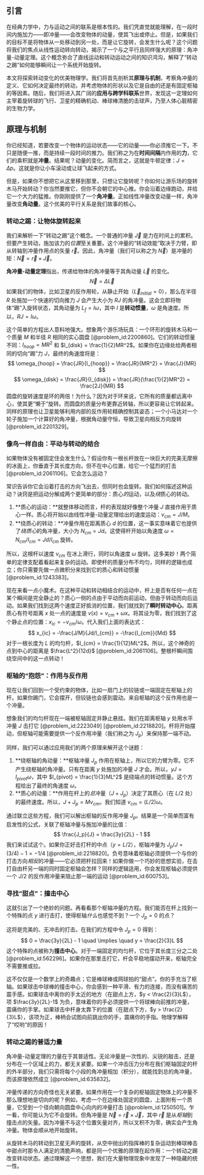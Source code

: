 ## 引言
在经典力学中，力与运动之间的联系是根本性的。我们凭直觉就能理解，在一段时间内施加力——即冲量——会改变物体的动量，使其飞出或停止。但是，如果我们的目标不是将物体从一处移动到另一处，而是让它旋转，会发生什么呢？这个问题将我们的焦点从线性运动转向转动，揭示了一个与之平行且同样强大的原理：角冲量-动量定理。这个概念弥合了直线运动和转动运动之间的知识鸿沟，解释了“转动之踢”如何能够瞬间让一个系统开始旋转。

本文将探索转动变化的优美物理学。我们将首先剖析其**原理与机制**，考察角冲量的定义、它如何决定最终的转动，并考虑物体的形状以及它是自由的还是有固定枢轴的等因素。随后，我们将进入其广阔的**应用与跨学科联系**世界，发现这一定理如何主宰着旋转球的飞行、卫星的精确机动、棒球棒清脆的击球声，乃至人体心脏精密的生物力学。

## 原理与机制

你已经知道，若要改变一个物体的运动状态——它的动量——你必须推它一下。不只是随便一推，而是持续一段时间的推力。我们称之为在**时间间隔**内作用的**力**，它们的乘积就是**冲量**。结果呢？动量的变化。简而言之，这就是牛顿定律：$J = \Delta p$。这就是你让小车滚动或让球飞起来的方式。

但是，如果你不想把它从这里移到那里，只想让它旋转呢？你如何让游乐场的旋转木马开始转动？你当然要推它，但你不会朝它的中心推。你会沿着边缘跑动，并给它一个大力的猛推。你刚刚提供了一个**角冲量**。正如线性冲量改变动量一样，角冲量改变**角动量**。这个优美的平行关系是我们故事的核心。

### 转动之踢：让物体旋转起来

我们来解析一下“转动之踢”这个概念。一个普通的冲量 $\vec{J}$ 是力在时间上的累积。但要产生转动，施加该力的*位置*至关重要。这个冲量的“转动效能”取决于力臂，即从转轴到冲量作用点的矢量 $\vec{r}$。因此，角冲量（我们可以称之为 $\vec{N}$）是冲量的矩：$\vec{N} = \vec{r} \times \vec{J}$。

**角冲量-动量定理**指出，传递给物体的角冲量等于其角动量 $\vec{L}$ 的变化。
$$
\vec{N} = \Delta \vec{L}
$$
如果我们的物体，比如卫星的反作用轮，从静止开始（$\vec{L}_{initial} = 0$），那么在半径 $R$ 处施加一个快速的切向推力 $J$ 会产生大小为 $RJ$ 的角冲量。这会立即将物体“踢”入旋转状态，其角动量为 $L_f = I\omega$，其中 $I$ 是**转动惯量**，$\omega$ 是角速度。所以，$RJ = I\omega$。

这个简单的方程出人意料地强大。想象两个游乐场玩具：一个环形的旋转木马和一个质量 $M$ 和半径 $R$ 相同的实心圆盘 [@problem_id:2200860]。它们的转动惯量不同：$I_{hoop} = MR^2$ 和 $I_{disk} = \frac{1}{2}MR^2$。如果你在边缘处给两者相同的切向“踢”力 $J$，最终的角速度将是：
$$
\omega_{hoop} = \frac{JR}{I_{hoop}} = \frac{JR}{MR^2} = \frac{J}{MR}
$$
$$
\omega_{disk} = \frac{JR}{I_{disk}} = \frac{JR}{\frac{1}{2}MR^2} = \frac{2J}{MR}
$$
圆盘的旋转速度是环的两倍！为什么？因为对于环来说，它所有的质量都远离中心，使其更“懒于”旋转。而圆盘的质量分布更靠近转轴，所以更容易让它转起来。同样的原理也让卫星能够利用内部的反作用轮精确控制其姿态；一个小马达对一个轮子施加一个计算好的角冲量，根据角动量守恒，导致卫星向相反方向旋转 [@problem_id:2201329]。

### 像鸟一样自由：平动与转动的结合

如果物体没有被固定住会发生什么？假设你有一根长杆放在一块巨大的完美无摩擦的冰面上，你垂直于其长度方向，但不在中心位置，给它一个猛烈的打击 [@problem_id:2061106]。它会怎么运动？

常识告诉你它会沿着打击的方向飞出去，但同时也会旋转。我们如何描述这种运动？诀窍是把运动分解成两个更简单的部分：质心*的*运动，以及*绕*质心的转动。

1.  **质心的运动：**就整体移动而言，杆的表现就好像整个冲量 $J$ 直接作用于质心一样。质心将开始以由线性冲量-动量定理给出的速度运动：$v_{cm} = J/M$。
2.  **绕质心的转动：**冲量作用在距离质心 $d$ 的位置，这一事实意味着它也提供了*绕质心*的角冲量，大小为 $N_{cm} = Jd$。这使得杆开始以角速度 $\omega = N_{cm} / I_{cm} = Jd / I_{cm}$ 旋转。

所以，这根杆以速度 $v_{cm}$ 在冰上滑行，同时以角速度 $\omega$ 旋转。这多美妙！两个简单的定律支配着看起来复杂的运动。即使杆的质量分布不均匀，同样的逻辑也成立；你只需要先做一点微积分来找到它的质心和转动惯量 [@problem_id:1243383]。

现在来看一点小魔术。在这种平动和转动相结合的运动中，杆上是否有任何一点在某个瞬间是完全静止的？质心一侧的点由于平动而向前运动，但由于转动而向后运动。如果我们找到这两个速度正好抵消的位置，我们就找到了**瞬时转动中心**。距离质心有符号距离 $x$ 处一点的速度是 $v(x) = v_{cm} + \omega x$。将其设为零，我们找到了这个静止点的位置：$x_{ic} = -v_{cm}/\omega$。代入我们上面的表达式：
$$
x_{ic} = -\frac{J/M}{Jd/I_{cm}} = -\frac{I_{cm}}{Md}
$$
对于一根长度为 $L$ 的均匀杆，$I_{cm} = \frac{1}{12}ML^2$。所以，这个神奇的点到中心的距离是 $\frac{L^2}{12d}$ [@problem_id:2061106]。整根杆瞬间围绕空间中的这一点转动！

### 枢轴的“抱怨”：作用与反作用

现在让我们回到一个受约束的物体，比如一扇门上的铰链或一端固定在枢轴上的杆。如果你踢门，它会摆开，但铰链也会感到震动。来自枢轴的这个反作用也是一个冲量。

想象我们的均匀杆现在一端被枢轴固定并静止悬挂。我们在距离枢轴 $y$ 处用水平冲量 $J$ 击打它 [@problem_id:2223049] [@problem_id:2218820]。杆将开始摆动，但枢轴可能需要提供一个反作用冲量（我们称之为 $J_p$）来保持那一端不动。

同样，我们可以通过应用我们的两个原理来解开这个谜题：
1.  **绕枢轴的角动量：**枢轴冲量 $J_p$ 作用在枢轴上，所以它的力臂为零。它不产生绕枢轴的角冲量。只有在距离 $y$ 处施加的冲量 $J$ 才会。所以，$yJ = I_{pivot} \omega$，其中 $I_{pivot} = \frac{1}{3}ML^2$ 是绕端点的转动惯量。这个方程给出了最终的角速度 $\omega$。
2.  **质心的动量：**作用在杆上的*总*冲量（$J + J_p$）决定了其质心（在 $L/2$ 处）的最终速度。所以，$J + J_p = Mv_{cm}$。我们知道 $v_{cm} = (L/2)\omega$。

通过联立这些方程，我们可以解出枢轴的反作用冲量 $J_p$。结果是一个简单而富有启发性的公式，关联了枢轴冲量与施加冲量的比值：
$$
\frac{J_p}{J} = \frac{3y}{2L} - 1
$$
我们来试试这个。如果你正好击打杆的中点（$y=L/2$），枢轴冲量为 $J_p/J = (3/4) - 1 = -1/4$ [@problem_id:2218820]。负号意味着枢轴必须提供一个与你的打击方向*相反*的冲量——它必须把杆拉回来！如果你做一个巧妙的思想实验，在击打自由杆另一端的同时固定枢轴会怎样？同样的逻辑适用，你会发现枢轴必须提供一个 $J/2$ 的反作用冲量来阻止那一端的运动 [@problem_id:600753]。

### 寻找“甜点”：撞击中心

这就引出了一个绝妙的问题。再看看那个枢轴冲量的方程。我们能否在杆上找到一个特殊的点 $y$ 进行击打，使得枢轴*什么*也感觉不到？一个 $J_p=0$ 的点？

这将是完美的、无冲击的打击。在我们的方程中令 $J_p = 0$ 得到：
$$
0 = \frac{3y}{2L} - 1 \quad \implies \quad y = \frac{2}{3}L
$$
这个特殊的点被称为**撞击中心**。对于一端固定的均匀杆，它位于其长度三分之二处 [@problem_id:562296]。如果你在那里击打它，杆会平稳地摆动开来，枢轴完全不需要推或拉。

这不仅仅是一个数学上的奇趣点；它是棒球棒或网球拍的“甜点”。你的手充当了枢轴。如果球击中球棒的撞击中心，你会感到一种平滑、有力的连接，而没有痛苦的震手感。如果球击中离你的手太近的地方（在甜点上方，$y < \frac{2}{3}L$），项 $\frac{3y}{2L}-1$ 为负，意味着你的手必须提供一个将球棒向前推的冲量，震痛你的手掌。如果球击中杆身太靠下的位置（在甜点下方，$y > \frac{2}{3}L$），该项为正，棒柄会试图向前跳出你的手，震痛你的手指。物理学解释了“哎哟”的原因！

### 转动之踢的普适力量

角冲量-动量定理的力量在于其普适性。无论冲量是一次性的、尖锐的敲击，还是分布在一个区域上的力，都无关紧要。如果一个冲击压力分布在我们枢轴固定的杆的外半部分，我们只需将每个小段的角冲量相加（积分），就能找到总的角冲量，而该原理依然成立 [@problem_id:635832]。

冲量传递的方向奇怪也无关紧要。如果作用在一个复杂的枢轴固定物体上的冲量不那么理想地是切向的呢？例如，考虑一个在边缘处固定的圆盘，上面附有一个质量，它受到一个径向朝向圆盘中心向内的冲量打击 [@problem_id:1250501]。乍一看，你可能认为它不会旋转。但角冲量是 $\vec{N} = \vec{r} \times \vec{J}$，其中 $\vec{r}$ 是从*枢轴*到撞击点的矢量。因为冲量不与这个位置矢量对齐，所以叉积不为零，确实会产生角冲量。物体会顺从地开始旋转。

从旋转木马的转动到卫星无声的旋转，从空中抛出的指挥棒的复杂运动到棒球棒击中甜点时那令人满足的清脆声响，都是同一个优雅的原理在起作用：一个转动之踢改变转动状态。通过理解这一个思想，我们在大量物理现象中发现了一种隐藏的统一性。

